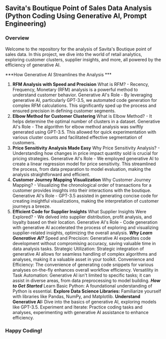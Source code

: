 ## Savita's Boutique Point of Sales Data Analysis (Python Coding Using Generative AI, Prompt Engineering)
### Overview
Welcome to the repository for the analysis of Savita's Boutique point of sales data. In this project, we dive into the world of retail analytics, exploring customer clusters, supplier insights, and more, all powered by the efficiency of generative AI.

***How Generative AI Streamlines the Analysis ***
1. **RFM Analysis with Speed and Precision**
What is RFM? - Recency, Frequency, Monetary (RFM) analysis is a powerful method to understand customer behavior.
Generative AI's Role - By leveraging generative AI, particularly GPT-3.5, we automated code generation for complex RFM calculations. This significantly sped up the process and ensured precision in defining customer segments.
2. **Elbow Method for Customer Clustering**
What is Elbow Method? - It helps determine the optimal number of clusters in a dataset.
Generative AI's Role - The algorithm for elbow method analysis was swiftly generated using GPT-3.5. This allowed for quick experimentation with various cluster counts and facilitated effective segmentation of customers.
3. **Price Sensitivity Analysis Made Easy**
Why Price Sensitivity Analysis? - Understanding how changes in price impact quantity sold is crucial for pricing strategies.
Generative AI's Role - We employed generative AI to create a linear regression model for price sensitivity. This streamlined the process, from data preparation to model evaluation, making the analysis straightforward and efficient.
4. **Customer Journey Mapping Visualization**
Why Customer Journey Mapping? - Visualizing the chronological order of transactions for a customer provides insights into their interactions with the boutique.
Generative AI's Role - GPT-3.5 assisted in generating concise code for creating insightful visualizations, making the interpretation of customer journeys a breeze.
5. **Efficient Code for Supplier Insights**
What Supplier Insights Were Explored? - We delved into supplier distribution, profit analysis, and loyalty based on their location.
Generative AI's Role - Code generation with generative AI accelerated the process of exploring and visualizing supplier-related insights, optimizing the overall analysis.
***Why Learn Generative AI?***
Speed and Precision: Generative AI expedites code development without compromising accuracy, saving valuable time in data analysis tasks.
Strategic Utilization: Strategic integration of generative AI allows for seamless handling of complex algorithms and analyses, making it a valuable asset in your toolkit.
Convenience and Efficiency: The convenience of generating code snippets for various analyses on-the-fly enhances overall workflow efficiency.
Versatility in Task Automation: Generative AI isn't limited to specific tasks; it can assist in diverse areas, from data preprocessing to model building.
***How to Get Started***
Learn Basic Python: A foundational understanding of Python is essential.
**Explore Data Science Libraries:** Familiarize yourself with libraries like Pandas, NumPy, and Matplotlib.
**Understand Generative AI:** Dive into the basics of generative AI, exploring models like GPT-3.5.
Experiment and Iterate: Practice coding tasks and analyses, experimenting with generative AI assistance to enhance efficiency.
### Happy Coding!

